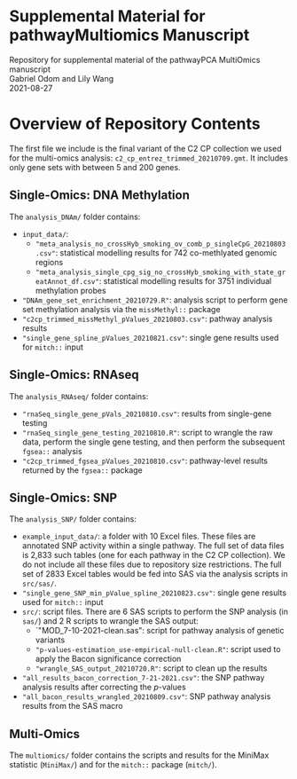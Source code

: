 # Supplemental Material for pathwayMultiomics Manuscript  
Repository for supplemental material of the pathwayPCA MultiOmics manuscript  
Gabriel Odom and Lily Wang  
2021-08-27  


# Overview of Repository Contents
The first file we include is the final variant of the C2 CP collection we used for the multi-omics analysis: `c2_cp_entrez_trimmed_20210709.gmt`. It includes only gene sets with between 5 and 200 genes.


## Single-Omics: DNA Methylation
The `analysis_DNAm/` folder contains:

- `input_data/`: 
    + `"meta_analysis_no_crossHyb_smoking_ov_comb_p_singleCpG_20210803.csv"`: statistical modelling results for 742 co-methlyated genomic regions
    + `"meta_analysis_single_cpg_sig_no_crossHyb_smoking_with_state_greatAnnot_df.csv"`: statistical modelling results for 3751 individual methylation probes
- `"DNAm_gene_set_enrichment_20210729.R"`: analysis script to perform gene set methylation analysis via the `missMethyl::` package
- `"c2cp_trimmed_missMethyl_pValues_20210803.csv"`: pathway analysis results 
- `"single_gene_spline_pValues_20210821.csv"`: single gene results used for `mitch::` input


## Single-Omics: RNAseq
The `analysis_RNAseq/` folder contains:

- `"rnaSeq_single_gene_pVals_20210810.csv"`: results from single-gene testing
- `"rnaSeq_single_gene_testing_20210810.R"`: script to wrangle the raw data, perform the single gene testing, and then perform the subsequent `fgsea::` analysis
- `"c2cp_trimmed_fgsea_pValues_20210810.csv"`: pathway-level results returned by the `fgsea::` package


## Single-Omics: SNP
The `analysis_SNP/` folder contains: 

- `example_input_data/`: a folder with 10 Excel files. These files are annotated SNP activity within a single pathway. The full set of data files is 2,833 such tables (one for each pathway in the C2 CP collection). We do not include all these files due to repository size restrictions. The full set of 2833 Excel tables would be fed into SAS via the analysis scripts in `src/sas/`.
- `"single_gene_SNP_min_pValue_spline_20210823.csv"`: single gene results used for `mitch::` input
- `src/`: script files. There are 6 SAS scripts to perform the SNP analysis (in `sas/`) and 2 R scripts to wrangle the SAS output:
    + `"MOD_7-10-2021-clean.sas": script for pathway analysis of genetic variants
    + `"p-values-estimation_use-empirical-null-clean.R"`: script used to apply the Bacon significance correction
    + `"wrangle_SAS_output_20210720.R"`: script to clean up the results
- `"all_results_bacon_correction_7-21-2021.csv"`: the SNP pathway analysis results after correcting the *p*-values
- `"all_bacon_results_wrangled_20210809.csv"`: SNP pathway analysis results from the SAS macro


## Multi-Omics
The `multiomics/` folder contains the scripts and results for the MiniMax statistic (`MiniMax/`) and for the `mitch::` package (`mitch/`).


